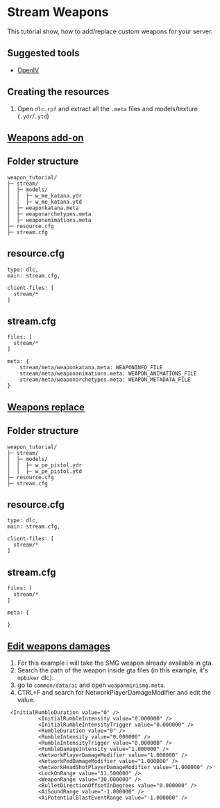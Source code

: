 # Stream Weapons
This tutorial show, how to add/replace custom weapons for your server.

## Suggested tools
* [OpenIV](https://openiv.com/)

## Creating the resources
1. Open ```dlc.rpf``` and extract all the ```.meta``` files and models/texture (```.ydr```/```.ytd```)


## <u>Weapons add-on</u>

## Folder structure
```
weapon_tutorial/
├─ stream/
│  ├─ models/
│  │  ├─ w_me_katana.ydr
│  │  ├─ w_me_katana.ytd
│  ├─ weaponkatana.meta
│  ├─ weaponarchetypes.meta
│  ├─ weaponanimations.meta
├─ resource.cfg
├─ stream.cfg
```

## **resource.cfg**
```
type: dlc,
main: stream.cfg,

client-files: [
  stream/*
]
```

## **stream.cfg**
```
files: [
  stream/*
]

meta: {
	stream/meta/weaponkatana.meta: WEAPONINFO_FILE
	stream/meta/weaponanimations.meta: WEAPON_ANIMATIONS_FILE
	stream/meta/weaponarchetypes.meta: WEAPON_METADATA_FILE
}
```

## <u>Weapons replace</u>
## Folder structure
```
weapon_tutorial/
├─ stream/
│  ├─ models/
│  │  ├─ w_pe_pistol.ydr
│  │  ├─ w_pe_pistol.ytd
├─ resource.cfg
├─ stream.cfg
```

## **resource.cfg**
```
type: dlc,
main: stream.cfg,

client-files: [
  stream/*
]
```

## **stream.cfg**
```
files: [
  stream/*
]

meta: {

}
```

## <u>Edit weapons damages</u> 
1. For this example i will take the SMG weapon already available in gta.
2. Search the path of the weapon inside gta files (in this example, it's ```mpbiker``` dlc).
3. go to ```common/data/ai``` and open ```weaponminismg.meta```.
4. CTRL+F and search for NetworkPlayerDamageModifier and edit the value.
```
 <InitialRumbleDuration value="0" />
          <InitialRumbleIntensity value="0.000000" />
          <InitialRumbleIntensityTrigger value="0.000000" />
          <RumbleDuration value="0" />
          <RumbleIntensity value="0.000000" />
          <RumbleIntensityTrigger value="0.000000" />
          <RumbleDamageIntensity value="1.000000" />
          <NetworkPlayerDamageModifier value="1.000000" />
          <NetworkPedDamageModifier value="1.000000" />
          <NetworkHeadShotPlayerDamageModifier value="1.000000" />
          <LockOnRange value="11.500000" />
          <WeaponRange value="30.000000" />
          <BulletDirectionOffsetInDegrees value="0.000000" />
          <AiSoundRange value="-1.000000" />
          <AiPotentialBlastEventRange value="-1.000000" />
```
